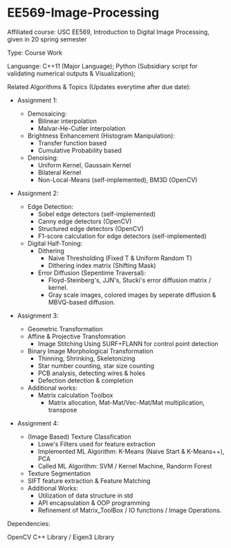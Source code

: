 # EE569-Image-Processing
Affiliated course: USC EE569, Introduction to Digital Image Processing, given in 20 spring semester

Type: Course Work

Languange: C++11  (Major Language); Python (Subsidiary script for validating numerical outputs & Visualization);

Related Algorithms & Topics (Updates everytime after due date):
  - Assignment 1:
    - Demosaicing:
      - Bilinear interpolation
      - Malvar-He-Cutler interpolation
    - Brightness Enhancement (Histogram Manipulation):
      - Transfer function based
      - Cumulative Probability based
    - Denoising:
      - Uniform Kernel, Gaussain Kernel
      - Bilateral Kernel
      - Non-Local-Means (self-implemented), BM3D (OpenCV)
  - Assignment 2:
    - Edge Detection:
      - Sobel edge detectors (self-implemented)
      - Canny edge detectors (OpenCV)
      - Structured edge detectors (OpenCV)
      - F1-score calculation for edge detectors (self-implemented)
    - Digital Half-Toning:
      - Dithering
        - Naive Thresholding (Fixed T & Uniform Random T)
        - Dithering index matrix (Shifting Mask)
      - Error Diffusion (Sepentime Traversal):
        - Floyd-Steinberg's, JJN's, Stucki's error diffusion matrix / kernel.
        - Gray scale images, colored images by seperate diffusion & MBVQ-based diffusion.
       
  - Assignment 3:
    - Geometric Transformation
    - Affine & Projective Transfomration
      - Image Stitching Using SURF+FLANN for control point detection
    - Binary Image Morphological Transformation
      - Thinning, Shrinking, Skeletonizing
      - Star number counting, star size counting
      - PCB analysis, detecting wires & holes
      - Defection detection & completion
    - Additional works:
      - Matrix calculation Toolbox
        - Matrix allocation, Mat-Mat/Vec-Mat/Mat multiplication, transpose

  - Assignment 4:
    - (Image Based) Texture Classfication
      - Lowe's Filters used for feature extraction
      - Implemented ML Algorithm: K-Means (Naive Start & K-Means++), PCA
      - Called ML Algorithm: SVM / Kernel Machine, Randorm Forest
    - Texture Segmentation
    - SIFT feature extraction & Feature Matching
    - Additional Works:
      - Utilization of data structure in std
      - API encapsulation & OOP programming
      - Refinement of Matrix_ToolBox / IO functions / Image Operations.

Dependencies:

  OpenCV C++ Library / Eigen3 Library
